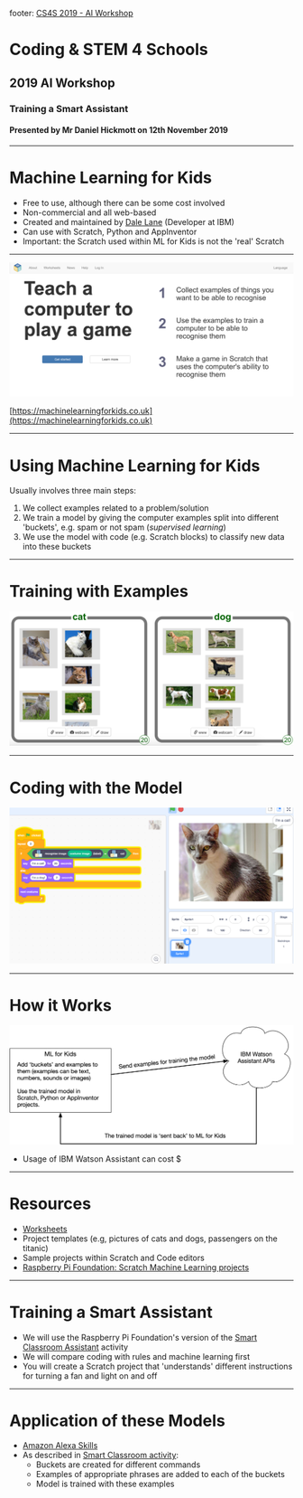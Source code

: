 footer: [CS4S 2019 - AI Workshop](https://cs4s.github.com/2019/ai)

# Coding & STEM 4 Schools

## 2019 AI Workshop

### Training a Smart Assistant

#### Presented by Mr Daniel Hickmott on 12th November 2019

---

# Machine Learning for Kids

- Free to use, although there can be some cost involved
- Non-commercial and all web-based
- Created and maintained by [Dale Lane](https://dalelane.co.uk/) (Developer at IBM)
- Can use with Scratch, Python and AppInventor
- Important: the Scratch used within ML for Kids is not the 'real' Scratch

---

![inline](mlforkids_homepage.png)

[https://machinelearningforkids.co.uk](https://machinelearningforkids.co.uk)

---

# Using Machine Learning for Kids

Usually involves three main steps:

1. We collect examples related to a problem/solution
2. We train a model by giving the computer examples split into different 'buckets', e.g. spam or not spam (*supervised learning*)
3. We use the model with code (e.g. Scratch blocks) to classify new data into these buckets

---

# Training with Examples

![inline](buckets.png)

---

# Coding with the Model

![inline](coding.png)

---

# How it Works

![inline](mlforkids_and_watson.png)

- Usage of IBM Watson Assistant can cost $


---

# Resources

- [Worksheets](https://machinelearningforkids.co.uk/#!/worksheets)
- Project templates (e.g, pictures of cats and dogs, passengers on the titanic)
- Sample projects within Scratch and Code editors
- [Raspberry Pi Foundation: Scratch Machine Learning projects](https://projects.raspberrypi.org/en/pathways/scratch-machine-learning)

---

# Training a Smart Assistant

- We will use the Raspberry Pi Foundation's version of the [Smart Classroom Assistant](https://projects.raspberrypi.org/en/projects/smart-classroom) activity 
- We will compare coding with rules and machine learning first
- You will create a Scratch project that 'understands' different instructions for turning a fan and light on and off

---

# Application of these Models

- [Amazon Alexa Skills](https://www.amazon.com/alexa-skills/b/ref=skillsrw_surl?ie=UTF8&node=13727921011)
- As described in [Smart Classroom activity](https://projects.raspberrypi.org/en/projects/smart-classroom/8):
	- Buckets are created for different commands
	- Examples of appropriate phrases are added to each of the buckets
	- Model is trained with these examples

